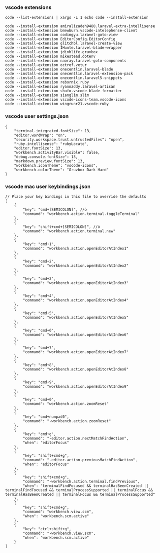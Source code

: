 ### vscode extensions
    code --list-extensions | xargs -L 1 echo code --install-extension
    
    code --install-extension amiralizadeh9480.laravel-extra-intellisense
    code --install-extension bmewburn.vscode-intelephense-client
    code --install-extension codingyu.laravel-goto-view
    code --install-extension EditorConfig.EditorConfig
    code --install-extension glitchbl.laravel-create-view
    code --install-extension IHunte.laravel-blade-wrapper
    code --install-extension jdinhlife.gruvbox
    code --install-extension mikestead.dotenv
    code --install-extension naoray.laravel-goto-components
    code --install-extension octref.vetur
    code --install-extension onecentlin.laravel-blade
    code --install-extension onecentlin.laravel-extension-pack
    code --install-extension onecentlin.laravel5-snippets
    code --install-extension rebornix.ruby
    code --install-extension ryannaddy.laravel-artisan
    code --install-extension shufo.vscode-blade-formatter
    code --install-extension sianglim.slim
    code --install-extension vscode-icons-team.vscode-icons
    code --install-extension wingrunr21.vscode-ruby
  
### vscode user settings.json
    {
        "terminal.integrated.fontSize": 13,
        "editor.wordWrap": "on",
        "security.workspace.trust.untrustedFiles": "open",
        "ruby.intellisense": "rubyLocate",
        "editor.fontSize": 13,
        "workbench.activityBar.visible": false,
        "debug.console.fontSize": 13,
        "markdown.preview.fontSize": 13,
        "workbench.iconTheme": "vscode-icons",
        "workbench.colorTheme": "Gruvbox Dark Hard"
    }

### vscode mac user keybindings.json
    // Place your key bindings in this file to override the defaults
    [
        {
            "key": "cmd+[SEMICOLON]", //ö
            "command": "workbench.action.terminal.toggleTerminal"
        },
        {
            "key": "shift+cmd+[SEMICOLON]", //ö
            "command": "workbench.action.terminal.new"
        },
        {
            "key": "cmd+1",
            "command": "workbench.action.openEditorAtIndex1"
        },
        {
            "key": "cmd+2",
            "command": "workbench.action.openEditorAtIndex2"
        },
        {
            "key": "cmd+3",
            "command": "workbench.action.openEditorAtIndex3"
        },
        {
            "key": "cmd+4",
            "command": "workbench.action.openEditorAtIndex4"
        },
        {
            "key": "cmd+5",
            "command": "workbench.action.openEditorAtIndex5"
        },
        {
            "key": "cmd+6",
            "command": "workbench.action.openEditorAtIndex6"
        },
        {
            "key": "cmd+7",
            "command": "workbench.action.openEditorAtIndex7"
        },
        {
            "key": "cmd+8",
            "command": "workbench.action.openEditorAtIndex8"
        },
        {
            "key": "cmd+9",
            "command": "workbench.action.openEditorAtIndex9"
        },
        {
            "key": "cmd+0",
            "command": "workbench.action.zoomReset"
        },
        {
            "key": "cmd+numpad0",
            "command": "-workbench.action.zoomReset"
        },
        {
            "key": "cmd+g",
            "command": "-editor.action.nextMatchFindAction",
            "when": "editorFocus"
        },
        {
            "key": "shift+cmd+g",
            "command": "-editor.action.previousMatchFindAction",
            "when": "editorFocus"
        },
        {
            "key": "shift+cmd+g",
            "command": "-workbench.action.terminal.findPrevious",
            "when": "terminalFindFocused && terminalHasBeenCreated || terminalFindFocused && terminalProcessSupported || terminalFocus && terminalHasBeenCreated || terminalFocus && terminalProcessSupported"
        },
        {
            "key": "shift+cmd+g",
            "command": "workbench.view.scm",
            "when": "workbench.scm.active"
        },
        {
            "key": "ctrl+shift+g",
            "command": "-workbench.view.scm",
            "when": "workbench.scm.active"
        }
    ]
